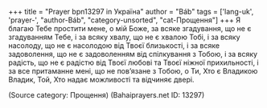 +++
title = "Prayer bpn13297 in Україна"
author = "Báb"
tags = ['lang-uk', 'prayer-', "author-Báb", "category-unsorted", "cat-Прощення"]
+++
Я благаю Тебе простити мене, о мій Боже, за всяке згадування, що не є згадуванням Тебе, і за всяку хвалу, що не є хвалою Тобі, і за всяку насолоду, що не є насолодою від Твоєї близькості, і за всяке задоволення, що не є задоволенням від спілкування з Тобою, і за всяку радість, що не є радістю від Твоєї любові та Твоєї ніжної прихильності, і за все притаманне мені, що не пов’язане з Тобою, о Ти, Хто є Владикою Владик, Той, Хто надає можливості та відчиняє двері.

(Source category: Прощення)
(Bahaiprayers.net ID: 13297)
